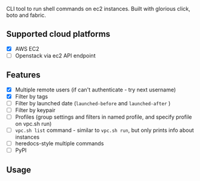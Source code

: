 CLI tool to run shell commands on ec2 instances. Built with glorious click, boto and fabric.

## Supported cloud platforms

- [x] AWS EC2
- [ ] Openstack via ec2 API endpoint

## Features

- [x] Multiple remote users (if can't authenticate - try next username)
- [x] Filter by tags
- [ ] Filter by launched date (`launched-before` and `launched-after` )
- [ ] Filter by keypair
- [ ] Profiles (group settings and filters in named profile, and specify profile on vpc.sh run)
- [ ] `vpc.sh list` command - similar to `vpc.sh run`, but only prints info about instances
- [ ] heredocs-style multiple commands
- [ ] PyPI

## Usage
